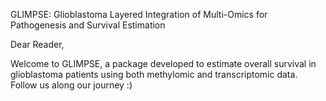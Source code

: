 GLIMPSE: Glioblastoma Layered Integration of Multi-Omics for Pathogenesis and Survival Estimation

Dear Reader,

Welcome to GLIMPSE, a package developed to estimate overall survival in glioblastoma patients using both methylomic and transcriptomic data. Follow us along our journey :)
